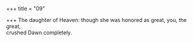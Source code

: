 +++
title = "09"

+++
The daughter of Heaven: though she was honored as great, you,  the great,  
crushed Dawn completely.  